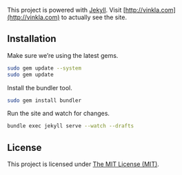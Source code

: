 This project is powered with [Jekyll](http://jekyllrb.com/). Visit [http://vinkla.com](http://vinkla.com) to actually see the site.

## Installation

Make sure we’re using the latest gems.
```bash
sudo gem update --system
sudo gem update
```

Install the bundler tool.
```bash
sudo gem install bundler
```

Run the site and watch for changes.
```bash
bundle exec jekyll serve --watch --drafts
```

## License

This project is licensed under [The MIT License (MIT)](LICENSE).
